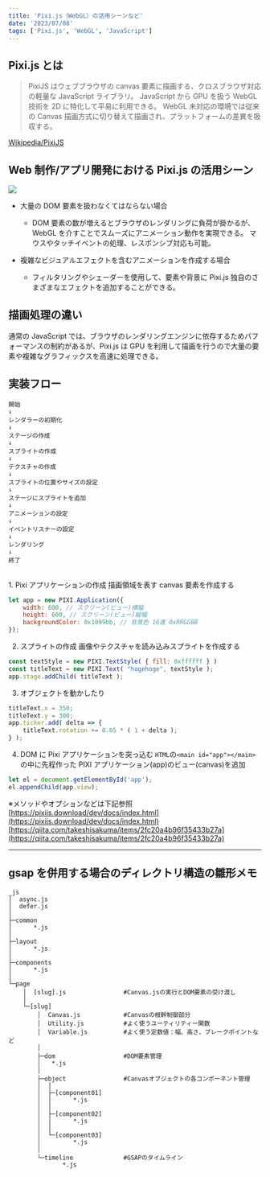 ```yaml
---
title: 'Pixi.js（WebGL）の活用シーンなど'
date: '2023/07/08'
tags: ['Pixi.js', 'WebGL', 'JavaScript']
---
```


## Pixi.js とは

> PixiJS はウェブブラウザの canvas 要素に描画する、クロスブラウザ対応の軽量な JavaScript ライブラリ。
> JavaScript から GPU を扱う WebGL 技術を 2D に特化して平易に利用できる。
> WebGL 未対応の環境では従来の Canvas 描画方式に切り替えて描画され、プラットフォームの差異を吸収する。

[Wikipedia/PixiJS](https://ja.wikipedia.org/wiki/PixiJS)

## Web 制作/アプリ開発における Pixi.js の活用シーン

![](/images/note/post06/img01.png)

- 大量の DOM 要素を扱わなくてはならない場合

  - DOM 要素の数が増えるとブラウザのレンダリングに負荷が掛かるが、WebGL を介すことでスムーズにアニメーション動作を実現できる。
    マウスやタッチイベントの処理、レスポンシブ対応も可能。

- 複雑なビジュアルエフェクトを含むアニメーションを作成する場合
  - フィルタリングやシェーダーを使用して、要素や背景に Pixi.js 独自のさまざまなエフェクトを追加することができる。

## 描画処理の違い

通常の JavaScript では、ブラウザのレンダリングエンジンに依存するためパフォーマンスの制約があるが、Pixi.js は GPU を利用して描画を行うので大量の要素や複雑なグラフィックスを高速に処理できる。

## 実装フロー

```
開始
↓
レンダラーの初期化
↓
ステージの作成
↓
スプライトの作成
↓
テクスチャの作成
↓
スプライトの位置やサイズの設定
↓
ステージにスプライトを追加
↓
アニメーションの設定
↓
イベントリスナーの設定
↓
レンダリング
↓
終了
```

<br>
1. Pixi アプリケーションの作成
   描画領域を表す canvas 要素を作成する

```JavaScript
let app = new PIXI.Application({
	width: 600, // スクリーン(ビュー)横幅
	height: 600, // スクリーン(ビュー)縦幅
	backgroundColor: 0x1099bb, // 背景色 16進 0xRRGGBB
});
```

2. スプライトの作成
   画像やテクスチャを読み込みスプライトを作成する

```JavaScript
const textStyle = new PIXI.TextStyle( { fill: 0xffffff } )
const titleText = new PIXI.Text( "hogehoge", textStyle );
app.stage.addChild( titleText );
```

3. オブジェクトを動かしたり

```JavaScript
titleText.x = 350;
titleText.y = 300;
app.ticker.add( delta => {
	titleText.rotation += 0.05 * ( 1 + delta );
} );
```

4. DOM に Pixi アプリケーションを突っ込む
   `HTML`の`<main id="app"></main>`の中に先程作った PIXI アプリケーション(app)のビュー(canvas)を追加

```JavaScript
let el = document.getElementById('app');
el.appendChild(app.view);
```

※メソッドやオプションなどは下記参照
[https://pixijs.download/dev/docs/index.html](https://pixijs.download/dev/docs/index.html)
[https://qiita.com/takeshisakuma/items/2fc20a4b96f35433b27a](https://qiita.com/takeshisakuma/items/2fc20a4b96f35433b27a)

---

## gsap を併用する場合のディレクトリ構造の雛形メモ

```
_js
│  async.js
│  defer.js
│
├─common
│      *.js
│
├─layout
│      *.js
│
├─components
│      *.js
│
└─page
    │  [slug].js                #Canvas.jsの実行とDOM要素の受け渡し
    │
    └─[slug]
        │  Canvas.js            #Canvasの根幹制御部分
        │  Utility.js           #よく使うユーティリティー関数
        │  Variable.js          #よく使う定数値：幅、高さ、ブレークポイントなど
        │
        ├─dom                   #DOM要素管理
        │   *.js
        │
        ├─object                #Canvasオブジェクトの各コンポーネント管理
        │  │
        │  ├─[component01]
        │  │      *.js
        │  │
        │  ├─[component02]
        │  │      *.js
        │  │
        │  └─[component03]
        │         *.js
        │
        └─timeline              #GSAPのタイムライン
               *.js
```

